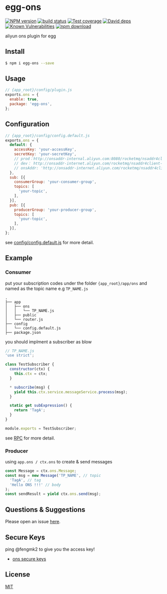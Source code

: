 # egg-ons

[![NPM version][npm-image]][npm-url]
[![build status][travis-image]][travis-url]
[![Test coverage][codecov-image]][codecov-url]
[![David deps][david-image]][david-url]
[![Known Vulnerabilities][snyk-image]][snyk-url]
[![npm download][download-image]][download-url]

[npm-image]: https://img.shields.io/npm/v/egg-ons.svg?style=flat-square
[npm-url]: https://npmjs.org/package/egg-ons
[travis-image]: https://img.shields.io/travis/eggjs/egg-ons.svg?style=flat-square
[travis-url]: https://travis-ci.org/eggjs/egg-ons
[codecov-image]: https://img.shields.io/codecov/c/github/eggjs/egg-ons.svg?style=flat-square
[codecov-url]: https://codecov.io/github/eggjs/egg-ons?branch=master
[david-image]: https://img.shields.io/david/eggjs/egg-ons.svg?style=flat-square
[david-url]: https://david-dm.org/eggjs/egg-ons
[snyk-image]: https://snyk.io/test/npm/egg-ons/badge.svg?style=flat-square
[snyk-url]: https://snyk.io/test/npm/egg-ons
[download-image]: https://img.shields.io/npm/dm/egg-ons.svg?style=flat-square
[download-url]: https://npmjs.org/package/egg-ons

aliyun ons plugin for egg

## Install

```bash
$ npm i egg-ons --save
```

## Usage

```js
// {app_root}/config/plugin.js
exports.ons = {
  enable: true,
  package: 'egg-ons',
};
```

## Configuration

```js
// {app_root}/config/config.default.js
exports.ons = {
  default: {
    accessKey: 'your-accessKey',
    secretKey: 'your-secretKey',
    // prod：http://onsaddr-internal.aliyun.com:8080/rocketmq/nsaddr4client-internal
    // dev： http://onsaddr-internet.aliyun.com/rocketmq/nsaddr4client-internet
    // onsAddr: 'http://onsaddr-internet.aliyun.com/rocketmq/nsaddr4client-internet',
  },
  sub: [{
    consumerGroup: 'your-consumer-group',
    topics: [
      'your-topic',
    ],
  }],
  pub: [{
    producerGroup: 'your-producer-group',
    topics: [
      'your-topic',
    ],
  }],
};
```

see [config/config.default.js](config/config.default.js) for more detail.

## Example

### Consumer

put your subscription codes under the folder `{app_root}/app/ons` and named as the topic name e.g `TP_NAME.js`

```
.
├── app
│   ├── ons
│   │   └── TP_NAME.js
│   ├── public
│   └── router.js
├── config
│   └── config.default.js
├── package.json
```

you should implment a subscriber as blow

```js
// TP_NAME.js
'use strict';

class TestSubscriber {
  constructor(ctx) {
    this.ctx = ctx;
  }

  * subscribe(msg) {
    yield this.ctx.service.messageService.process(msg);
  }

  static get subExpression() {
    return 'TagA';
  }
}

module.exports = TestSubscriber;
```

see [RPC](https://github.com/eggjs/egg/issues/1468) for more detail.

### Producer

using `app.ons / ctx.ons` to create & send messages

```js
const Message = ctx.ons.Message;
const msg = new Message('TP_NAME', // topic
  'TagA', // tag
  'Hello ONS !!!' // body
);
const sendResult = yield ctx.ons.send(msg);
```

## Questions & Suggestions

Please open an issue [here](https://github.com/eggjs/egg/issues).


## Secure Keys

ping @fengmk2 to give you the access key!

- [ons secure keys](https://sharelock.io/1/AbXLnDfKcK5syo0rNnmIfYFagr-YZ9FdYjsV84rrQ0E.Q7hdg2/gPqxUCvlzQ2Kc6TEodWs3pOngxYpzKOAw-oCAgQZ4ZFZ8UF5HD/78NoP0krmaT7I4Ny_h7t4xhiAY2aLzwYlRwlHEmeEPeD7_6ZOI/J_QxBEFyEtAej_CMTL-5gJJS-dOA3lkyy8n3b7--0rJrSt2Vru/KY4Sdu6rwnsU9VZwAr-G2R_P8XiR4pHoHXuppYYbbcuu1PCQNK/rM8ajQMGMZg_PUqQWxaI6_zq0rr8gnmydeebKY0FBkkRRcDbat/v5eDQH6VrBSAqfMcoMEGWBMBeyFId3ClpO5LI0Bh1QFlvD9VbY/1LYQf3B475RvP5mpOgvdvx4xaCMdzSEXjbfZ6eQbDyT7QdF75S/hqr7u5Mclln66T718GxKCZ7XselJFPzxWyLv9Wos8gFIuNBl59/XhsrYXMf7In_W_qZQ84EvuB38CD5GubHsboVkuL0p3eOM4Vj3u/qGUQNUXa5CbGwHg1tKzP3E5eJLCiNX5DCTH2np-YDQJ5BOic27/Gy95jKwNTqowGT-n8vOpzn3b2ZIPDBZW2xaSI5NCYrbAMc9lbm/R-Vg751_pFx51fI1C4VoMBC44qgb5auUwtnEbl-DvKDuI2qb6b/-grhrQBp5wMZPBZMi5YfiOGQJxSMhxfGLjTwOJhCnojlcjls1Z/DMEaYzol0xDRdJYG5VwlaKUyIU_iAMfhFU7XZI_T3cqXdI3Pxg/XaCm0n2iJIJMjh0FE.G5xap1BPeUo3wZzXanJa8A#)

## License

[MIT](LICENSE)
